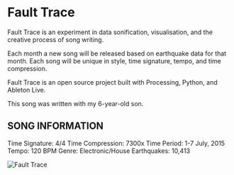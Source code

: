 # Fault Trace

Fault Trace is an experiment in data sonification, visualisation, and the creative process of song writing.

Each month a new song will be released based on earthquake data for that month. Each song will be unique in style, time signature, tempo, and time compression.

Fault Trace is an open source project built with Processing, Python, and Ableton Live.

This song was written with my 6-year-old son.

## SONG INFORMATION

Time Signature: 4/4
Time Compression: 7300x
Time Period: 1-7 July, 2015
Tempo: 120 BPM
Genre: Electronic/House
Earthquakes: 10,413

![Fault Trace](https://i.imgur.com/KLDrnaU.png)